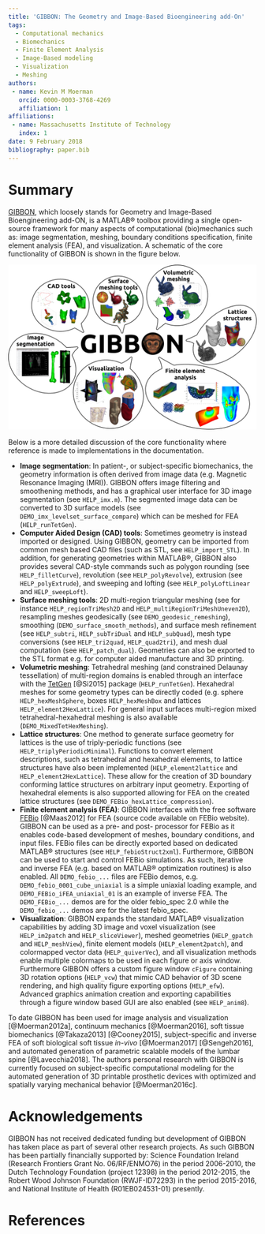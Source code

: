 ```yaml
---
title: 'GIBBON: The Geometry and Image-Based Bioengineering add-On'
tags:
  - Computational mechanics
  - Biomechanics
  - Finite Element Analysis
  - Image-Based modeling
  - Visualization
  - Meshing
authors:
 - name: Kevin M Moerman
   orcid: 0000-0003-3768-4269
   affiliation: 1
affiliations:
 - name: Massachusetts Institute of Technology
   index: 1
date: 9 February 2018
bibliography: paper.bib
---
```


# Summary
[GIBBON](https://www.gibboncode.org), which loosely stands for Geometry and Image-Based Bioengineering add-ON, is a MATLAB® toolbox providing a single open-source framework for many aspects of computational (bio)mechanics such as: image segmentation, meshing, boundary conditions specification, finite element analysis (FEA), and visualization. A schematic of the core functionality of GIBBON is shown in the figure below.

![A Graphical summary of the GIBBON toolbox](GIBBON_overview.png)

Below is a more detailed discussion of the core functionality where reference is made to implementations in the documentation.

* **Image segmentation**: In patient-, or subject-specific biomechanics, the geometry information is often derived from image data (e.g. Magnetic Resonance Imaging (MRI)). GIBBON offers image filtering and smoothening methods, and has a graphical user interface for 3D image segmentation (see `HELP_imx.m`). The segmented image data can be converted to 3D surface models (see `DEMO_imx_levelset_surface_compare`) which can be meshed for FEA (`HELP_runTetGen`).
* **Computer Aided Design (CAD) tools**: Sometimes geometry is instead imported or designed. Using GIBBON, geometry can be imported from common mesh based CAD files (such as STL, see `HELP_import_STL`). In addition, for generating geometries within MATLAB®, GIBBON also provides several CAD-style commands such as polygon rounding (see `HELP_filletCurve`), revolution (see `HELP_polyRevolve`), extrusion (see `HELP_polyExtrude`), and sweeping and lofting (see `HELP_polyLoftLinear` and `HELP_sweepLoft`).
* **Surface meshing tools**: 2D multi-region triangular meshing (see for instance `HELP_regionTriMesh2D` and `HELP_multiRegionTriMeshUneven2D`), resampling meshes geodesically (see `DEMO_geodesic_remeshing`), smoothing (`DEMO_surface_smooth_methods`), and surface mesh refinement (see `HELP_subtri`, `HELP_subTriDual` and `HELP_subQuad`), mesh type conversions (see `HELP_tri2quad`, `HELP_quad2tri`), and mesh dual computation (see `HELP_patch_dual`). Geometries can also be exported to the STL format e.g. for computer aided manufacture and 3D printing.
* **Volumetric meshing**: Tetrahedral meshing (and constrained Delaunay tessellation) of multi-region domains is enabled through an interface with the [TetGen](http://wias-berlin.de/software/tetgen/) [@Si2015] package (`HELP_runTetGen`). Hexahedral meshes for some geometry types can be directly coded (e.g. sphere `HELP_hexMeshSphere`, boxes `HELP_hexMeshBox` and lattices `HELP_element2HexLattice`). For general input surfaces multi-region mixed tetrahedral-hexahedral meshing is also available (`DEMO_MixedTetHexMeshing`).
* **Lattice structures**: One method to generate surface geometry for lattices is the use of triply-periodic functions (see `HELP_triplyPeriodicMinimal`). Functions to convert element descriptions, such as tetrahedral and hexahedral elements, to lattice structures have also been implemented (`HELP_element2lattice` and `HELP_element2HexLattice`). These allow for the creation of 3D boundary conforming lattice structures on arbitrary input geometry. Exporting of hexahedral elements is also supported allowing for FEA on the created lattice structures (see `DEMO_FEBio_hexLattice_compression`).
* **Finite element analysis (FEA)**: GIBBON interfaces with the free software [FEBio](http://febio.org/) [@Maas2012] for FEA (source code available on FEBio website). GIBBON can be used as a pre- and post- processor for FEBio as it enables code-based development of meshes, boundary conditions, and input files. FEBio files can be directly exported based on dedicated MATLAB® structures (see `HELP_febioStruct2xml`). Furthermore, GIBBON can be used to start and control FEBio simulations. As such, iterative and inverse FEA (e.g. based on MATLAB® optimization routines) is also enabled. All `DEMO_febio_...` files are FEBio demos, e.g. `DEMO_febio_0001_cube_uniaxial` is a simple uniaxial loading example, and `DEMO_FEBio_iFEA_uniaxial_01` is an example of inverse FEA. The `DEMO_FEBio_...` demos are for the older febio_spec 2.0 while the `DEMO_febio_...` demos are for the latest febio_spec.
* **Visualization**: GIBBON expands the standard MATLAB® visualization capabilities by adding 3D image and voxel visualization (see `HELP_im2patch` and `HELP_sliceViewer`), meshed geometries (`HELP_gpatch` and `HELP_meshView`), finite element models (`HELP_element2patch`), and colormapped vector data (`HELP_quiverVec`), and all visualization methods enable multiple colormaps to be used in each figure or axis window. Furthermore GIBBON offers a custom figure window `cFigure` containing 3D rotation options (`HELP_vcw`) that mimic CAD behavior of 3D scene rendering, and high quality figure exporting options (`HELP_efw`). Advanced graphics animation creation and exporting capabilities through a figure window based GUI are also enabled (see `HELP_anim8`).

To date GIBBON has been used for image analysis and visualization [@Moerman2012a], continuum mechanics [@Moerman2016], soft tissue biomechanics [@Takaza2013] [@Cooney2015], subject-specific and inverse FEA of soft biological soft tissue _in-vivo_ [@Moerman2017] [@Sengeh2016], and automated generation of parametric scalable models of the lumbar spine [@Lavecchia2018]. The authors personal research with GIBBON is currently focused on subject-specific computational modeling for the automated generation of 3D printable prosthetic devices with optimized and spatially varying mechanical behavior [@Moerman2016c].

# Acknowledgements
GIBBON has not received dedicated funding but development of GIBBON has taken place as part of several other research projects. As such GIBBON has been partially financially supported by: Science Foundation Ireland (Research Frontiers Grant No. 06/RF/ENMO76) in the period 2006-2010, the Dutch Technology Foundation (project 12398) in the period 2012-2015, the Robert Wood Johnson Foundation (RWJF-ID72293) in the period 2015-2016, and National Institute of Health (R01EB024531-01) presently.

# References

